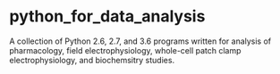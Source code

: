 # python_for_data_analysis
A collection of Python 2.6, 2.7, and 3.6 programs written for analysis of pharmacology, field electrophysiology, whole-cell patch clamp electrophysiology, and biochemsitry studies.
